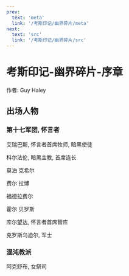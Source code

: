 ```yaml
---
prev:
  text: 'meta'
  link: '/考斯印记/幽界碎片/meta'
next:
  text: 'src'
  link: '/考斯印记/幽界碎片/src'
---
```


# 考斯印记-幽界碎片-序章

作者: Guy Haley

## 出场人物

### 第十七军团, 怀言者

艾瑞巴斯, 怀言者首席牧师, 暗黑使徒

科尔法伦, 暗黑主教, 首席连长

莫泊 克希尔

费尔 拉博

福德拉费尔

霍尔 贝罗斯

库尔望达, 怀言者首席智库

克罗斯乌迪尔, 军士

### 混沌教派

阿克舒布, 女祭司
